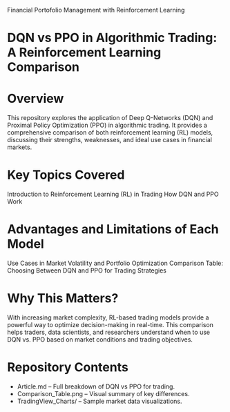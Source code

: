 Financial Portofolio Management with Reinforcement Learning

# DQN vs PPO in Algorithmic Trading: A Reinforcement Learning Comparison

# Overview
This repository explores the application of Deep Q-Networks (DQN) and Proximal Policy Optimization (PPO) in algorithmic trading. It provides a comprehensive comparison of both reinforcement learning (RL) models, discussing their strengths, weaknesses, and ideal use cases in financial markets.

# Key Topics Covered
Introduction to Reinforcement Learning (RL) in Trading
How DQN and PPO Work

# Advantages and Limitations of Each Model
Use Cases in Market Volatility and Portfolio Optimization
Comparison Table: Choosing Between DQN and PPO for Trading Strategies

# Why This Matters?
With increasing market complexity, RL-based trading models provide a powerful way to optimize decision-making in real-time. This comparison helps traders, data scientists, and researchers understand when to use DQN vs. PPO based on market conditions and trading objectives.

# Repository Contents
  - Article.md – Full breakdown of DQN vs PPO for trading.
  - Comparison_Table.png – Visual summary of key differences.
  - TradingView_Charts/ – Sample market data visualizations.

